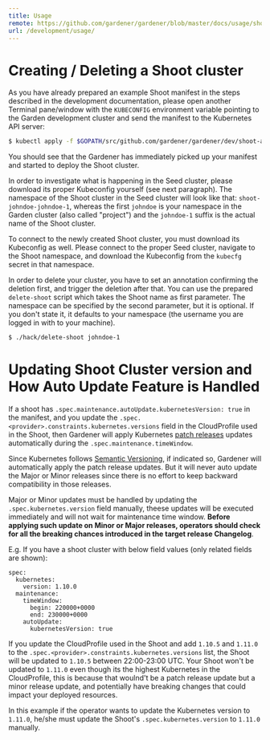 ```yaml
---
title: Usage
remote: https://github.com/gardener/gardener/blob/master/docs/usage/shoots.md
url: /development/usage/
---
```

# Creating / Deleting a Shoot cluster

As you have already prepared an example Shoot manifest in the steps described in the development documentation, please open another Terminal pane/window with the `KUBECONFIG` environment variable pointing to the Garden development cluster and send the manifest to the Kubernetes API server:

```bash
$ kubectl apply -f $GOPATH/src/github.com/gardener/gardener/dev/shoot-aws.yaml
```

You should see that the Gardener has immediately picked up your manifest and started to deploy the Shoot cluster.

In order to investigate what is happening in the Seed cluster, please download its proper Kubeconfig yourself (see next paragraph). The namespace of the Shoot cluster in the Seed cluster will look like that: `shoot-johndoe-johndoe-1`, whereas the first `johndoe` is your namespace in the Garden cluster (also called "project") and the `johndoe-1` suffix is the actual name of the Shoot cluster.

To connect to the newly created Shoot cluster, you must download its Kubeconfig as well. Please connect to the proper Seed cluster, navigate to the Shoot namespace, and download the Kubeconfig from the `kubecfg` secret in that namespace.

In order to delete your cluster, you have to set an annotation confirming the deletion first, and trigger the deletion after that. You can use the prepared `delete-shoot` script which takes the Shoot name as first parameter. The namespace can be specified by the second parameter, but it is optional. If you don't state it, it defaults to your namespace (the username you are logged in with to your machine).

```bash
$ ./hack/delete-shoot johndoe-1
```

# Updating Shoot Cluster version and How Auto Update Feature is Handled

If a shoot has `.spec.maintenance.autoUpdate.kubernetesVersion: true` in the manifest, and you update the `.spec.<provider>.constraints.kubernetes.versions` field in the CloudProfile used in the Shoot, then Gardener will apply Kubernetes [patch releases](https://github.com/kubernetes/community/blob/master/contributors/design-proposals/release/versioning.md#patch-releases) updates automatically during the `.spec.maintenance.timeWindow`.

Since Kubernetes follows [Semantic Versioning](http://semver.org/), if indicated so, Gardener will automatically apply the patch release updates. But it will never auto update the Major or Minor releases since there is no effort to keep backward compatibility in those releases.

Major or Minor updates must be handled by updating the `.spec.kubernetes.version` field manually, theese updates will be executed immediately and will not wait for maintenance time window. **Before applying such update on Minor or Major releases, operators should check for all the breaking chances introduced in the target release Changelog**.

E.g. If you have a shoot cluster with below field values (only related fields are shown):

```
spec:
  kubernetes:
    version: 1.10.0
  maintenance:
    timeWindow:
      begin: 220000+0000
      end: 230000+0000
    autoUpdate:
      kubernetesVersion: true
```

If you update the CloudProfile used in the Shoot and add `1.10.5` and `1.11.0` to the `.spec.<provider>.constraints.kubernetes.versions` list, the Shoot will be updated to `1.10.5` between 22:00-23:00 UTC. Your Shoot won't be updated to `1.11.0` even though its the highest Kubernetes in the CloudProfile, this is because that woulnd't be a patch release update but a minor release update, and potentially have breaking changes that could impact your deployed resources.

In this example if the operator wants to update the Kubernetes version to `1.11.0`, he/she must update the Shoot's `.spec.kubernetes.version` to `1.11.0` manually.
